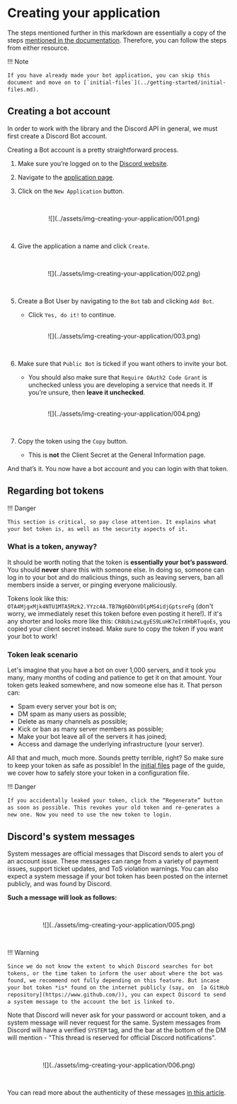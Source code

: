 # Creating your application

The steps mentioned further in this markdown are essentially a copy of the steps
[mentioned in the documentation]({{disnakedocs}}/discord.html). Therefore, you can follow the steps from either
resource.

!!! Note

    If you have already made your bot application, you can skip this document and move on to [`initial-files`](../getting-started/initial-files.md).

## Creating a bot account

In order to work with the library and the Discord API in general, we must first create a Discord Bot account.

Creating a Bot account is a pretty straightforward process.

1. Make sure you’re logged on to the [Discord website]({{discord}}).

2. Navigate to the [application page]({{devportal}}).

3. Click on the `New Application` button.

    <!-- prettier-ignore -->
    <br />
        <p align = "center">
            ![](../assets/img-creating-your-application/001.png)
        </p>
    <br />

4. Give the application a name and click `Create`.

    <!-- prettier-ignore -->
    <br />
        <p align = "center">
            ![](../assets/img-creating-your-application/002.png)
        </p>
    <br />

5. Create a Bot User by navigating to the `Bot` tab and clicking `Add Bot`.

    - Click `Yes, do it!` to continue.

    <!-- prettier-ignore -->
    <br />
        <p align = "center">
            ![](../assets/img-creating-your-application/003.png)
        </p>
    <br />

6. Make sure that `Public Bot` is ticked if you want others to invite your bot.

    - You should also make sure that `Require OAuth2 Code Grant` is unchecked unless you are developing a service that
      needs it. If you’re unsure, then **leave it unchecked**.

    <!-- prettier-ignore -->
    <br />
        <p align = "center">
            ![](../assets/img-creating-your-application/004.png)
        </p>
    <br />

7. Copy the token using the `Copy` button.

    - This is **not** the Client Secret at the General Information page.

And that’s it. You now have a bot account and you can login with that token.

## Regarding bot tokens

!!! Danger

    This section is critical, so pay close attention. It explains what your bot token is, as well as the security aspects of it.

### What is a token, anyway?

It should be worth noting that the token is **essentially your bot’s password**. You should **never** share this with
someone else. In doing so, someone can log in to your bot and do malicious things, such as leaving servers, ban all
members inside a server, or pinging everyone maliciously.

Tokens look like this: `OTA4MjgxMjk4NTU1MTA5Mzk2.YYzc4A.TB7Ng6DOnVDlpMS4idjGptsreFg` (don't worry, we immediately reset
this token before even posting it here!). If it's any shorter and looks more like this:
`CR8UbizwLgyES9LuHK7eIrXHbRTuqoEs`, you copied your client secret instead. Make sure to copy the token if you want your
bot to work!

### Token leak scenario

Let's imagine that you have a bot on over 1,000 servers, and it took you many, many months of coding and patience to get
it on that amount. Your token gets leaked somewhere, and now someone else has it. That person can:

-   Spam every server your bot is on;
-   DM spam as many users as possible;
-   Delete as many channels as possible;
-   Kick or ban as many server members as possible;
-   Make your bot leave all of the servers it has joined;
-   Access and damage the underlying infrastructure (your server).

All that and much, much more. Sounds pretty terrible, right? So make sure to keep your token as safe as possible! In the
[initial files](../getting-started/initial-files.md) page of the guide, we cover how to safely store your token
in a configuration file.

!!! Danger

    If you accidentally leaked your token, click the “Regenerate” button as soon as possible. This revokes your old token and re-generates a new one. Now you need to use the new token to login.

## Discord's system messages

System messages are official messages that Discord sends to alert you of an account issue. These messages can range from
a variety of payment issues, support ticket updates, and ToS violation warnings. You can also expect a system message if
your bot token has been posted on the internet publicly, and was found by Discord.

**Such a message will look as follows:**

<br />
    <p align = "center">
        ![](../assets/img-creating-your-application/005.png)
    </p>
<br />

!!! Warning

    Since we do not know the extent to which Discord searches for bot tokens, or the time taken to inform the user about where the bot was found, we recommend not fully depending on this feature. But incase your bot token *is* found on the internet publicly (say, on  [a GitHub repository](https://www.github.com/)), you can expect Discord to send a system message to the account the bot is linked to.

Note that Discord will never ask for your password or account token, and a system message will never request for the
same. System messages from Discord will have a verified `SYSTEM` tag, and the bar at the bottom of the DM will mention -
"This thread is reserved for official Discord notifications".

<br />
    <p align = "center">
        ![](../assets/img-creating-your-application/006.png)
    </p>
<br />

You can read more about the authenticity of these messages [in this article][discord-sys-msg-page].

[discord-sys-msg-page]: https://support.discord.com/hc/en-us/articles/360036118732-Discord-System-Messages
